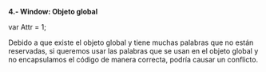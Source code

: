 **4.- Window: Objeto global**

var Attr = 1;

Debido a que existe el objeto global y tiene muchas palabras que no están reservadas, si queremos usar las palabras que se usan en el objeto global y no encapsulamos el código de manera correcta, podría causar un conflicto.
